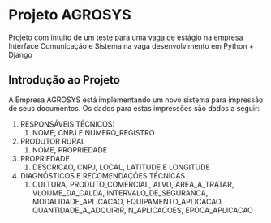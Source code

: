 # Projeto AGROSYS

Projeto com intuito de um teste para uma vaga de estágio na empresa Interface Comunicação e Sistema na vaga desenvolvimento em Python + Django

## Introdução ao Projeto

A Empresa AGROSYS está implementando um novo sistema para impressão de seus documentos. Os dados para estas impressões são dados a seguir:

1. RESPONSÁVEIS TÉCNICOS:
    1. NOME, CNPJ E NUMERO_REGISTRO
2. PRODUTOR RURAL
    1. NOME, PROPRIEDADE
3. PROPRIEDADE
    1. DESCRICAO, CNPJ, LOCAL, LATITUDE E LONGITUDE
4. DIAGNÓSTICOS E RECOMENDAÇÕES TÉCNICAS
    1. CULTURA, PRODUTO_COMERCIAL, ALVO, AREA_A_TRATAR, VLOUME_DA_CALDA, INTERVALO_DE_SEGURANCA, MODALIDADE_APLICACAO, EQUIPAMENTO_APLICACAO, QUANTIDADE_A_ADQUIRIR, N_APLICACOES, EPOCA_APLICACAO